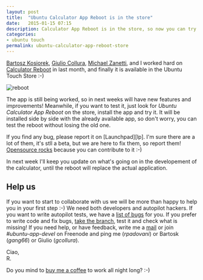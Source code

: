 ```yaml
---
layout: post
title:  "Ubuntu Calculator App Reboot is in the store"
date:   2015-01-15 07:15
description: Calculator App Reboot is in the store, so now you can try it and give us a feedback
categories:
- ubuntu touch
permalink: ubuntu-calculator-app-reboot-store
---
```


[Bartosz Kosiorek][gang66], [Giulio Collura][gcollura], [Michael Zanetti][mzanetti],
and I worked hard on [Calculator Reboot][reboot] in last month, and finally it is
available in the Ubuntu Touch Store :-)

![reboot](http://img.rpadovani.com/posts/calculator-reboot.png)

The app is still being worked, so in next weeks will have new features and
improvements! Meanwhile, if you want to test it, just look for
*Ubuntu Calculator App Reboot* on the store, install the app and try it. It will be
installed side by side with the already available app, so don't worry, you can
test the reboot without losing the old one.

If you find any bug, please report it on [Launchpad][lp]. I'm sure there are a
lot of them, it's stll a beta, but we are here to fix them, so report them!
[Opensource rocks][ddg] because you can contribute to it :-)

In next week I'll keep you update on what's going on in the developement of the
calculator, until the reboot will replace the actual application.

## Help us

If you want to start to collaborate with us we will be more than happy to help
you in your first step :-) We need both developers and autopilot hackers. If you
want to write autopilot tests, we have a [list of bugs][autopilot] for you. If
you prefer to write code and fix bugs, [take the branch][branch], test it and
check what is missing! If you need help, or have feedback, write me a
[mail](mailto:riccardo@rpadovani.com) or join *#ubuntu-app-devel* on Freenode
and ping me (*rpadovani*) or Bartosk (*gang66*) or Giulio (*gcollura*).

Ciao,<br/>
R.

Do you mind to [buy me a coffee][donation] to work all night long? :-)

[gang66]: https://plus.google.com/105782724017692708794/posts
[gcollura]: https://plus.google.com/+GiulioCollura/posts
[mzanetti]: http://notyetthere.org/
[reboot]: http://rpadovani.com/ubuntu-calculator-app-reboot/
[launchpad]: https://code.launchpad.net/ubuntu-calculator-app
[autopilot]: https://bugs.launchpad.net/ubuntu-calculator-app/+bugs/?field.tag=needs-autopilot-test
[branch]: https://code.launchpad.net/~ubuntu-calculator-dev/ubuntu-calculator-app/reboot
[donation]: http://rpadovani.com/donations/
[ddg]: http://rpadovani.com/why-opensource-rocks/
